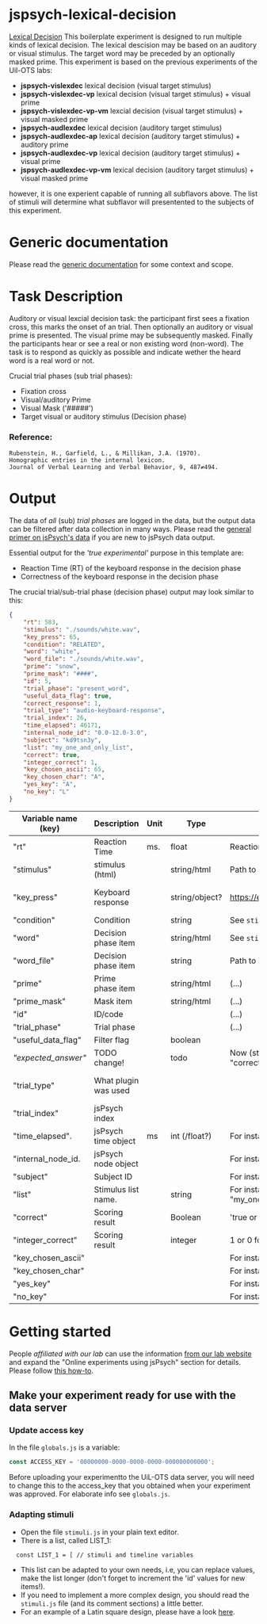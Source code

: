 # jspsych-lexical-decision
[Lexical Decision](https://en.wikipedia.org/wiki/Lexical_decision_task)
This boilerplate experiment is designed to run multiple kinds of lexical
decision. The lexical descision may be based on an auditory or visual
stimulus. The target word may be preceded by an optionally masked prime.
This experiment is based on the previous experiments of the Uil-OTS labs:

- **jspsych-vislexdec**       lexical decision (visual target stimulus)
- **jspsych-vislexdec-vp**    lexical decision (visual target stimulus) + visual prime
- **jspsych-vislexdec-vp-vm** lexcial decision (visual target stimulus) + visual masked prime
- **jspsych-audlexdec**       lexical decision (auditory target stimulus)
- **jspsych-audlexdec-ap**    lexical decision (auditory target stimulus) + auditory prime
- **jspsych-audlexdec-vp**    lexical decision (auditory target stimulus) + visual prime
- **jspsych-audlexdec-vp-vm** lexical decision (auditory target stimulus) + visual masked prime

however, it is one experient capable of running all subflavors above. The list
of stimuli will determine what subflavor will presentented to the subjects of this
experiment.

# Generic documentation
Please read the [generic documentation](https://github.com/UiL-OTS-labs/jspsych-uil-template-docs)
for some context and scope.

# Task Description
Auditory or visual lexcial decision task: the participant first sees a fixation
cross, this marks the onset of an trial. Then optionally an auditory or visual
prime is presented. The visual prime may be subsequently masked. Finally the
participants hear or see a real or non existing word (non-word). The task is
to respond as quickly as possible and indicate wether the heard word is a real
word or not.

Crucial trial phases (sub trial phases):
- Fixation cross
- Visual/auditory Prime
- Visual Mask ('#####')
- Target visual or auditory stimulus (Decision phase)

### Reference:
    Rubenstein, H., Garfield, L., & Millikan, J.A. (1970).
    Homographic entries in the internal lexicon.
    Journal of Verbal Learning and Verbal Behavior, 9, 487≠494.

# Output

The data of _all_ (sub) _trial phases_ are logged in the data, but the output
 data can be filtered after data collection in many ways.
Please read the
[general primer on jsPsych's data](https://github.com/UiL-OTS-labs/jspsych-output)
if you are new to jsPsych data output.

Essential output for the _'true experimental'_ purpose in this template are:

- Reaction Time (RT) of the keyboard response in the decision phase
- Correctness of the keyboard response in the decision phase

The crucial trial/sub-trial phase (decision phase) output may look similar to this:

```json
{
    "rt": 583,
    "stimulus": "./sounds/white.wav",
    "key_press": 65,
    "condition": "RELATED",
    "word": "white",
    "word_file": "./sounds/white.wav",
    "prime": "snow",
    "prime_mask": "####",
    "id": 5,
    "trial_phase": "present_word",
    "useful_data_flag": true,
    "correct_response": 1,
    "trial_type": "audio-keyboard-response",
    "trial_index": 26,
    "time_elapsed": 46171,
    "internal_node_id": "0.0-12.0-3.0",
    "subject": "kd9tsn3y",
    "list": "my_one_and_only_list",
    "correct": true,
    "integer_correct": 1,
    "key_chosen_ascii": 65,
    "key_chosen_char": "A",
    "yes_key": "A",
    "no_key": "L"
}
```
Variable name (key) | Description          | Unit  | Type           | Comments                             | jsPsych default | Template default | Plugin name
--------------------|----------------------|-------|----------------|--------------------------------------|-----------------|------------------|------------
"rt"                | Reaction Time        | ms.   | float          | Reaction time in milliseconds        | yes             |                  |
"stimulus"          | stimulus (html)      |       | string/html    | Path to audio file                   | yes             |                  |
"key_press"         | Keyboard response    |       | string/object? | https://en.wikipedia.org/wiki/ASCII  | yes             |                  | audio-keyboard-response
"condition"         | Condition            |       | string         | See ```stimuli.js```                 | no              | yes              |
"word"              | Decision phase item  |       | string/html    | See ```stimuli.js, index.html```     | no              | yes              |
"word_file"         | Decision phase item  |       | string         | Path to audio file (reflects 'word') | no              | yes              |
"prime"             | Prime phase item     |       | string/html    | (...)                                | no              | yes              |
"prime_mask"        | Mask item            |       | string/html    | (...)                                | no              | yes              |
"id"                | ID/code              |       |                | (...)                                | yes             |                  |
"trial_phase"       | Trial phase          |       |                | (...)                                | no              | yes              |
"useful_data_flag"  | Filter flag          |       | boolean        |                                      | no              | yes              |
_"expected_answer"_ | TODO change!         |       | todo           | Now (still) named "correct_response" | no              | no/yes/will be   |
"trial_type"        | What plugin was used |       |                |                                      | yes             |                  | "audio-keyboard-response"
"trial_index"       | jsPsych index        |       |                |                            	       | yes             |                  |
"time_elapsed".     | jsPsych time object  | ms    | int (/float?)  | For instance: 45062                  | yes             |                  |
"internal_node_id.  | jsPsych node object  |       |                | For instance:"0.0-11.0-1.4"          | yes             |                  |
"subject"           | Subject ID           |       |                | For instance: "8oo722dq"             |                 | yes              |
"list"              | Stimulus list name.  |       | string         | For instance: "my_one_and_only_list" | no              | yes              |
"correct"           | Scoring result       |       | Boolean        | 'true or false' score of response    |                 | yes              |
"integer_correct"   | Scoring result       |       | integer        | 1 or 0 for correct or incorrect      |                 | yes              |
"key_chosen_ascii"  |                      |       |                | For instance: 65                     | no              | yes              |
"key_chosen_char"   |                      |       |                | For instance: "A"                    | no              | yes              |
"yes_key"           |                      |       |                | For instance:  "A"                   | no              | yes              |
"no_key"            |                      |       |                | For instance: "L"                    | no              | yes              |



# Getting started 
People _affiliated with our lab_ can use the information
[from our lab website](https://uilots-labs.wp.hum.uu.nl/experiments/overview/)
and expand the "Online experiments using jsPsych" section for details. Please
follow [this how-to](https://uilots-labs.wp.hum.uu.nl/how-to/online-experimenting/).

## Make your experiment ready for use with the data server

### Update access key
In the file `globals.js` is a variable:
```javascript
const ACCESS_KEY = '00000000-0000-0000-0000-000000000000';
```
Before uploading your experimentto the UiL-OTS data server, you will need to
change this to the access_key that you obtained when your experiment was
approved. For elaborate info see `globals.js`.

### Adapting stimuli
- Open the file `stimuli.js` in your plain text editor.
- There is a list, called LIST_1:

```javacript
  const LIST_1 = [ // stimuli and timeline variables
```
- This list can be adapted to your own needs, i.e, you can replace values,
  make the list longer (don't forget to increment the 'id' values for new items!).
- If you need to implement a more complex design, you should read the
  `stimuli.js` file (and its comment sections) a little better.
- For an example of a Latin square design, please have a look
  [here](https://github.com/UiL-OTS-labs/jspsych-spr-mw).


